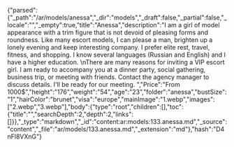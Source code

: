 {"parsed":{"_path":"/ar/models/anessa","_dir":"models","_draft":false,"_partial":false,"_locale":"","_empty":true,"title":"Anessa","description":"I am a girl of model appearance with a trim figure that is not devoid of pleasing forms and roundness. Like many escort models, I can please a man, brighten up a lonely evening and keep interesting company. I prefer elite rest, travel, fitness, and shopping. I know several languages (Russian and English) and I have a higher education. \nThere are many reasons for inviting a VIP escort girl. I am ready to accompany you at a dinner party, social gathering, business trip, or meeting with friends. Contact the agency manager to discuss details. I'll be ready for our meeting.  ","Price":"From 1000$","height":"176","weight":"54","age":"23","folder":"anessa","bustSize":"1","hairColor":"brunet","visa":"europe","mainImage":"1.webp","images":["2.webp","3.webp"],"body":{"type":"root","children":[],"toc":{"title":"","searchDepth":2,"depth":2,"links":[]}},"_type":"markdown","_id":"content:ar:models:133.anessa.md","_source":"content","_file":"ar/models/133.anessa.md","_extension":"md"},"hash":"D4nFl8VXnG"}